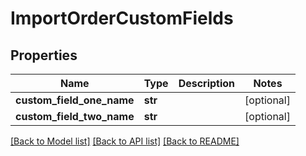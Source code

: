 # ImportOrderCustomFields

## Properties
Name | Type | Description | Notes
------------ | ------------- | ------------- | -------------
**custom_field_one_name** | **str** |  | [optional] 
**custom_field_two_name** | **str** |  | [optional] 

[[Back to Model list]](../README.md#documentation-for-models) [[Back to API list]](../README.md#documentation-for-api-endpoints) [[Back to README]](../README.md)

